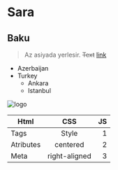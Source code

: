# Sara
## Baku ##
>Az asiyada yerlesir.
~~Text~~
[link](https://www.antec.com/)

* Azerbaijan
* Turkey
    * Ankara
    * Istanbul

![logo](https://idea.int/democracytracker/sites/default/files/2023-02/Azerbaijan-1.jpg)


|Html|CSS| JS|
|------------|:-------:|--------:|
|Tags|Style|1|
|Atributes|centered|2|
|Meta|right-aligned|3|



